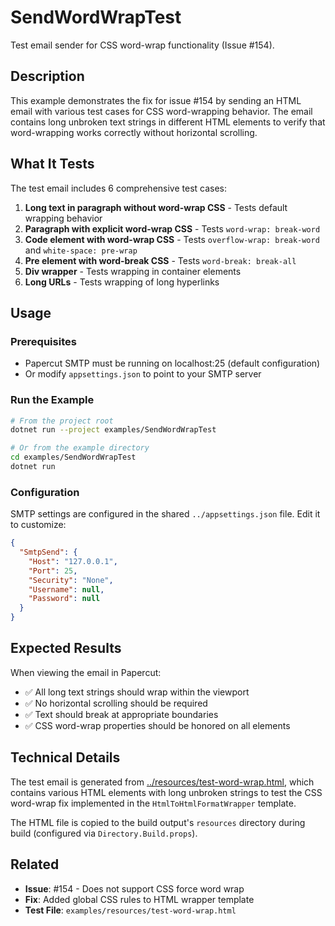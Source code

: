 # SendWordWrapTest

Test email sender for CSS word-wrap functionality (Issue #154).

## Description

This example demonstrates the fix for issue #154 by sending an HTML email with various test cases for CSS word-wrapping behavior. The email contains long unbroken text strings in different HTML elements to verify that word-wrapping works correctly without horizontal scrolling.

## What It Tests

The test email includes 6 comprehensive test cases:

1. **Long text in paragraph without word-wrap CSS** - Tests default wrapping behavior
2. **Paragraph with explicit word-wrap CSS** - Tests `word-wrap: break-word`
3. **Code element with word-wrap CSS** - Tests `overflow-wrap: break-word` and `white-space: pre-wrap`
4. **Pre element with word-break CSS** - Tests `word-break: break-all`
5. **Div wrapper** - Tests wrapping in container elements
6. **Long URLs** - Tests wrapping of long hyperlinks

## Usage

### Prerequisites

- Papercut SMTP must be running on localhost:25 (default configuration)
- Or modify `appsettings.json` to point to your SMTP server

### Run the Example

```bash
# From the project root
dotnet run --project examples/SendWordWrapTest

# Or from the example directory
cd examples/SendWordWrapTest
dotnet run
```

### Configuration

SMTP settings are configured in the shared `../appsettings.json` file. Edit it to customize:

```json
{
  "SmtpSend": {
    "Host": "127.0.0.1",
    "Port": 25,
    "Security": "None",
    "Username": null,
    "Password": null
  }
}
```

## Expected Results

When viewing the email in Papercut:

- ✅ All long text strings should wrap within the viewport
- ✅ No horizontal scrolling should be required
- ✅ Text should break at appropriate boundaries
- ✅ CSS word-wrap properties should be honored on all elements

## Technical Details

The test email is generated from [../resources/test-word-wrap.html](../resources/test-word-wrap.html), which contains various HTML elements with long unbroken strings to test the CSS word-wrap fix implemented in the `HtmlToHtmlFormatWrapper` template.

The HTML file is copied to the build output's `resources` directory during build (configured via `Directory.Build.props`).

## Related

- **Issue**: #154 - Does not support CSS force word wrap
- **Fix**: Added global CSS rules to HTML wrapper template
- **Test File**: `examples/resources/test-word-wrap.html`
